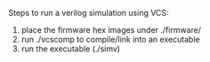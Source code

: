 Steps to run a verilog simulation using VCS:

1. place the firmware hex images under ./firmware/
2. run ./vcscomp to compile/link into an executable
3. run the executable (./simv)
